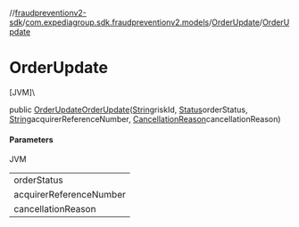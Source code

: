 //[fraudpreventionv2-sdk](../../../index.md)/[com.expediagroup.sdk.fraudpreventionv2.models](../index.md)/[OrderUpdate](index.md)/[OrderUpdate](-order-update.md)

# OrderUpdate

[JVM]\

public [OrderUpdate](index.md)[OrderUpdate](-order-update.md)([String](https://docs.oracle.com/javase/8/docs/api/java/lang/String.html)riskId, [Status](../-status/index.md)orderStatus, [String](https://docs.oracle.com/javase/8/docs/api/java/lang/String.html)acquirerReferenceNumber, [CancellationReason](../-cancellation-reason/index.md)cancellationReason)

#### Parameters

JVM

| |
|---|
| orderStatus |
| acquirerReferenceNumber | A unique number that tags a credit or debit card transaction when it goes from the merchant's bank through to the cardholder's bank. `acquirer_reference_number` is a required field only if `order_status` = `COMPLETED` Typically, merchants can get this number from their payment processors. This number is used when dealing with disputes/chargebacks on original transactions. |
| cancellationReason |

